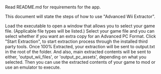 Read README.md for requirements for the app.

This document will state the steps of how to use "Advanced Wii Extractor".

Load the executable to open a window that allows you to select your game file. (Applicable file types will be listed.)
Select your game file and you can select whether if you want an extra copy for an Advanced PC Format.
Click "Start Extraction", to start extraction process through the installed third party tools.
Once 100% Extracted, your extraction will be sent to output.txt in the root of the folder.
And also, main extracted contents will be sent to either, 'output_wii_files', or 'output_pc_assets', depending on what you selected.
Then you can use the extracted contents of your game to mod or use an emulator to execute.
